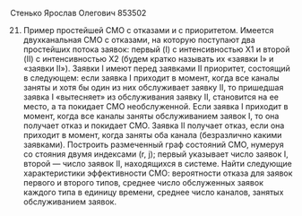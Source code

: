 Стенько Ярослав Олегович 853502

21.	 Пример простейшей СМО с отказами и с приоритетом. Имеется двухканальная СМО с отказами, на которую поступают два простейших потока заявок: первый (I) с интенсивностью X1 и второй (II) с интенсивностью Х2 (будем кратко называть их «заявки I» и «заявки II»). Заявки I имеют перед заявками II приоритет, состоящий в следующем: если заявка I приходит в момент, когда все каналы заняты и хотя бы один из них обслуживает заявку II, то пришедшая заявка I «вытесняет» из обслуживания заявку II, становится на ее место, а та покидает СМО необслуженной. Если заявка I приходит в момент, когда все каналы заняты обслуживанием заявок I, то она получает отказ и покидает СМО. Заявка II получает отказ, если она приходит в момент, когда заняты оба канала (безразлично какими заявками). Построить размеченный граф состояний СМО, нумеруя со стояния двумя индексами (r, j); первый указывает число заявок I, второй — число заявок II, находящихся в системе. Найти следующие характеристики эффективности СМО: вероятности отказа для заявок первого и второго типов, среднее число обслуженных заявок каждого типа в единицу времени, среднее число каналов, занятых обслуживанием заявок.


